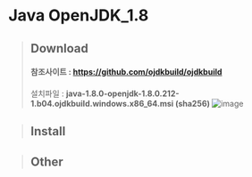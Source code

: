 # Java OpenJDK_1.8

> ## Download
> #### 참조사이트 : https://github.com/ojdkbuild/ojdkbuild
> 설치파일 : __java-1.8.0-openjdk-1.8.0.212-1.b04.ojdkbuild.windows.x86_64.msi (sha256)__
> ![image](https://user-images.githubusercontent.com/51815947/59498068-9e7edf00-8ecf-11e9-88d6-fcec3efe1bb9.png)





> ## Install

> ## Other

